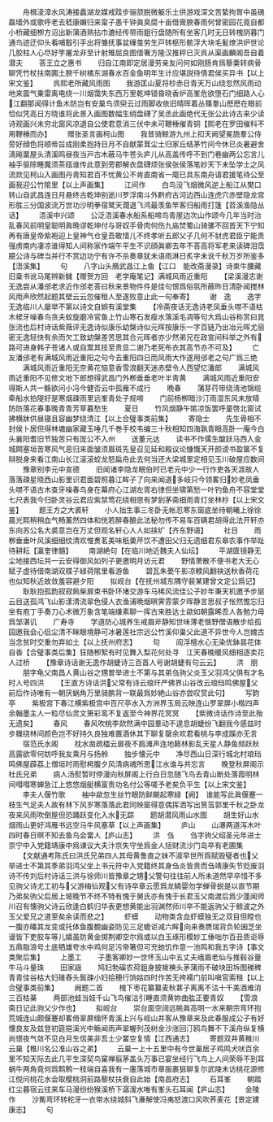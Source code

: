 <!-- { "loadSidebar": true } -->
　　舟楫淩漳水风涛接蠡湖龙媒戒跬步骊颔脱微躯乐土供游戏深文苦絷拘胷中虽磈磊墙外或歌呼老去嵇康嬾归来甯子愚千钟眞臭腐十亩借膏腴春雨何曾密园花竟自都小桥藏细栁方沼出新蒲酒熟拈巾漉经传带雨鉏行盘随所有坐客几时无日转槐阴暮门通鸟迹迂仰头看哺鷇引手出将雏抚事盆缫茧劳生戸转枢形骸浮大块毛髪燎洪炉世论几胶柱人心尽好竽屠龙非至计射雉屈良图借箸方隆汉推枰已灭呉从渠画麟阁吾自着潜夫
　　荅王立之惠书
　　归自江南即定居漫劳亲友问何如刚肠肯爲藜羮转病骨聊凭竹杖扶南圃土腴千树橘东湖春水百金鱼明年生计应堪説待倩君侯买异书【以上宋文鉴】
　　呉熙老所藏风雨图
　　我游匡山夏将杪赤日青天万山绕忽然风雨动地来震气乗雷离电绕一川烟霭失东西万里乾坤错昏晓香炉高峯危欲堕石门细路人心江翻那闻得计鱼木防岂有安巢鸟须臾云过雨脚收依旧晴晖着丛篠羣山厯厯在眼前恰似凭高日方晓谁将此景入画图数幅生绡盘礴了吴丞此画绝代无张公此诗古来少读诗观画兴未穷北窗风凉退自公使君意消三伏中未可鞭棰催青铜【熙老在罗田催科不用鞭棰而办】
　　赠张圣言画柯山图
　　我昔骑鲸游九州上扣天阙望冕旒羣公侍旁好顔色将顺帝旨成刚柔抱持日月不自献蒙茸尘土归家丘结茅竹间今休已炎暑避舍淸飚畱屋头清溪鸣昼夜当戸古木蔽马牛苍头庐儿从高盖传呼不到门巷幽两公忘言儿袖手驱除睡魔须茶瓯谁传此意到旁郡解衣盘礴烦张侯张侯落笔妙天下未坠学士之风流欻见柯山入画图丹靑知君百不忧黄公不肯直南省一麾已具东南舟请君援笔待公至画我迎公竹隂里【以上声画集】
　　江间作
　　白鸟没飞烟微风逆上船江从樊口转山自武昌连日月悬终古乾坤别逝川罗浮南斗外黔府古河边西山连虎穴赤壁隐龙宫形胜三分国波流万世功沙明拳宿鹭天濶退飞鸿最羡鱼竿客归船雨打篷【苕溪渔隐丛话】
　　浯溪中兴颂
　　公泛浯溪春水船系船啼鸟青崖边次山作颂今几年当时治乱春风前明皇聪明眞晩谬乾坤付与哥奴手骨肉何伤九庙焚蜀山骑骡不回首天下宁知再有唐皇帝紫袍迎上皇神气仓皇吾敢惜儿不终孝听五郎父子几何不豺虎君臣宁能责强虏南内凄凉谁得知人间称家作端午平生不识顔眞卿去年不荅高将军老来读碑泪霑臆公诗与碑当并行不赏边功宁有许不杀奏章犹未语雨淋日炙字未讹千秋万岁所鉴多【浯溪集】
　　句
　　八字山头鴈武昌江上鱼【江口　能改斋漫录】诗束牛腰藏旧稾书讹马尾辨新雠【赠贺方回　老学庵笔记】满城风雨近重阳
　　【梁溪漫志谢无逸尝从潘邠老求近作邠老荅曰秋来景物件件是佳句恨爲俗氛所蔽昨日清卧闻搅林风雨声欣然起题其壁云云忽催租人至遂败意止此一句奉寄】
　　谢　逸
　　逸字无逸临川人屡举不第以诗文自娯有溪堂集
　　【冷斋夜话无逸诗老凤垂头噤不语枯木槎牙噪春鸟贪夫蚁旋磨冷官鱼上竹山寒石发瘦水落溪毛凋等句大爲山谷称赏曰晁张流也后村诗话紫薇评无逸诗似康乐幼槃诗似元晖按康乐一字百链乃出冶元晖尤丽密无逸轻快有余而欠工致幼槃差苦思其合元晖者亦少然弟兄在政宣间科举之外有路可进身韩子苍诸人或自鬻其技至贵显二谢乃老死布衣其高节亦不可及】
　　亡友潘邠老有满城风雨近重阳之句今去重阳四日而风雨大作遂用邠老之句广爲三绝
　　满城风雨近重阳无奈黄花恼意香雪浪翻天迷赤壁令人西望忆潘郎
　　满城风雨近重阳不见修文地下郎想得武昌门外栁垂垂老叶半靑黄
　　满城风雨近重阳安得斯人共一觞欲问小冯今健否云中孤雁不成行
　　晩春
　　蒲芽荇带绕淸池锦缆牵船水拍隄好是寒烟疎雨里远峯青处子规啼
　　门前杨栁暗沙汀雨湿东风未放晴防防落花春事晚青青芳草暮愁生
　　夏日
　　竹风烟静午隂凉饭罢呼童啓北窗试拂横牀供昼寝且容幽梦绕清江【以上合璧事类前集】
　　寄隐士
　　先生骨相不封侯卜居但得林塘幽家藏玉唾几千巻手校韦编三十秋相知四海孰青眼高卧一庵今白头襄阳耆旧节独苦只有厐公不入州
　　送董元达
　　读书不作儒生酸跃马西入金城闗塞垣苦寒风气恶归来面皱须眉斑先皇召见延和殿议论慷慨天开颜谤书盈箧不复辩脱身来看江南山长江滚滚蛟龙怒扁舟此去何当还大梁城里定相见玉川破屋应数间
　　豫章别李元中宣德
　　旧闻诸李隐龙眠伯时已老元中少一行作吏各天涯故人落落疎星晓西山影里识君面碧照暮江眸子了向来闻道多岐只今领畧归妙老凤垂头噤不语古木查牙噪春鸟身在幕府心江湖左胥右律但坐啸第愁一叶钓鱼舟不容堂堂七尺表我今归卧灵谷云君应紫禁莺花绕相思有梦到茅斋细雨青灯坐林杪【以上宋文鉴】
　　题王方之大裘轩
　　小人拙生事三冬卧无帐忍寒东窗底坐待朝曦上徐徐晨光熙稍稍血气畅薰然四体和恍若醉春酿此法秘勿传不易车百辆君胡得此法开轩亦东向苏公名大裘意岂在万丈但观名轩心人人如挟纩【齐东野语】
　　社日
　　雨栁垂垂叶风溪细细纹清欢惟煑茗美味秖羮芹饮不遭田父归无遗细君东皋农事作举趾待耕耘【瀛奎律髓】
　　南湖絶句【在临川地近魏夫人仙坛】
　　平湖匳镜静无尘地接西坛共一云安得御风如列子更邀明月访元君
　　野情萧散不便书老大无心赋子虚待借南湖双艓子緑荷隂里看游鱼
　　碧瓦朱甍午影凉輭风翻袂送秋香荷花也似知秋近故敛羞容避夕阳
　　拟岘台【在抚州城东隅守裴某建曾文定公爲记】
　　耿耿抱孤韵寂寂扄柴扉束书卧环堵交游车马稀风流佳公子妙年秉天机邀予步层云目送孤鸿飞山影漾清流翠色侵人衣渔浦晩烟暝霁雰蒙夕晖静言思叔子怅然憺忘归坐有庖丁手奏刀心术微万象含笔端缣素聊一挥古来胜达士歘如朝露晞吾人各勉力毋爲邹湛讥
　　广寿寺
　　学道防心城养生戒眉斧静知世味薄老惬野僧语散步给孤园邀我会心侣尘清不眯眼境静可冰暑莲社宗远公竹溪仰巢父此道不异世今人岂媿古当念贫时交重勿弃如土【以上抚州府志】
　　句
　　阎浮檀水心无染优鉢昙花体自香【合璧事类后集】狂随栁絮有时见舞入梨花何处寻　江天春晚暖风细相逐卖花人过桥
　　【豫章诗话谢无逸作胡蜨诗三百首人号谢胡蜨有句云云】
　　洪　朋
　　朋字龟父南昌人黄山谷之甥曽举进士不第与其弟刍驹父炎玉父羽鸿父俱有才名时人号四洪
　　【王直方诗话洪父常有诗云琅玕严佛界山谷改云琅珰鸣佛屋父前后作诗唯有一朝厌蜗角万里骑鹏背一联最爲妙絶山谷亦尝叹赏此句】
　　写韵亭
　　紫极宫下春江横紫极宫中百尺亭水入方洲界玉局云映连山罗翠屏小楷四声余翰墨主人一粒尽仙灵文箫彩鸾不复返至今神界花冥冥
　　【紫微诗话作诗至此殆无遗矣】
　　春风
　　春风吹桃李欻然满中园羣动不遑息胡蜨纷飞翻我今感兹时步屧绕林间颜色岂不好持久良独难置酒休其下聊复罄余欢君看桃与李成蹊亦无言
　　宿范氏水阁
　　枕水凿疏櫺云扉夜不扃滩声连地籁林影乱天星人静鱼频跃秋高露欲零何妨呼我友乘月与扬舲
　　独步懐元中
　　净尽西山日深行城北村琅珰鸣佛屋薜荔上僧垣时雨慰枵腹夕风清病魂所思江水谁与共忘言
　　晚登秋屏阁示杜氏兄弟
　　病人汤熨暂时停漫向秋屏阁上行白日忽随飞鸟去青山断处落霞明林间嘒嘒寒蝉急江上悠悠烟艇横富贵功名付公等嗟予老矣负平生【以上宋文鉴】
　　李夫人偃竹歌
　　袖中歘忽生丝竹眼防鲜飇起寒緑【阙】　谁能写此眞偃蹇一枝生气足夫人故有林下风岁寒落落此君同映窗得意偶挥洒写出筼筜郭里千秋之卧龙夜来风雨吹倒屋但恐踊跃变化入水无踪
　　题胡潜风雨山水图
　　胡生好山水烟雨山更好鸿雁书远空马牛风塞草【以上声画集】
　　庐山
　　山瀑两道泻木叶四时春日暝不知去鱼鸟会畱人【庐山志】
　　洪　刍
　　刍字驹父绍圣元年进士崇宁中入党籍靖康中爲谏议大夫汴京失守坐爲金人括财流沙门岛卒有老圃集
　　【文献通考陈氏曰洪氏兄弟四人其母黄鲁直之妹不淑早世所爲赋毁璧者也父举进士不第其季弟羽鸿父坐上书元符中入党籍终其身刍炎皆贵而刍靖康失节贬废羽诗不传刘后村诗话三洪与徐师川皆豫章之甥父警句往往前人所未道然早卒惜不多见驹父诗尤工初与父游梅仙观父有诗卒章云愿爲龙鳞婴勿学蝉骨蜕是以直节期乃弟矣驹父后居上坡晚节不终不特有愧于舅氏亦有愧于长君玉父南渡后爲少蓬闻师川召有懐驹父诗云欣逢白鹤归华表更想黄能出羽渊然师川卒不能返驹父于鲸波之外玉父爱兄之道至矣余读而悲之】
　　虾蟆
　　动物类含血虾蟆独无之双目但瞠也一腹亦皤其龙变或托体鱼腹覩幽姿防见三足蟾讵减六眸向来奏赝瑞背负轮囷芝坐谩皆下吏胶车等儿嬉虽防黄金掷荆卿空尔爲或以白玉琢形模妙工倕咄尔百丑质讵辱五鼎脂浪号土底牺雄夸水中鸡何足污帝箸但可充虵饥作意一池鸣和我五字诗【事文类聚后集】
　　上墨工
　　子墨客卿妙一世怀玉山中五丈夫峨眉老仙与推毂谷量牛马斗量珠
　　田家謡
　　鸠妇勃磎农荷鉏身披袯襫头茅蒲雨不破块田坼图稊稗青青佳谷枯大妇碓舂头鬓疎小妇拾穂行饷姑四时作苦无袴襦门前叫嗔官索租【以上合璧事类前集】
　　阙题二首
　　槐下枣花纂纂麦秋葚子离离不沽十千美酒难消三百枯棊
　　两部池蛙当妓千山飞鸟催沽引睡直须黄妳曲肱正要青奴
　　【雪浪斋日记此驹父少作也】
　　拟岘台
　　崇台面空阔远眺眞高明一水来朝宗弯环抱荒城连山颇偃蹇却畧倚翠屏缅怀青溪上兴与岘山并客从豫章来及此春服成公子有好懐良友及兹登初筵挹溪光中觞闻雨声翠幄列茂树金沙涨回汀鸥鸟舞不下溪舟纵复横尚恨夜气敛不见白月生信美非吾土少畱空复情【江西通志】
　　寄题双井黄稚川云巢【稚川名公准山谷之弟】
　　云巢一上十五里中有今世巢居子鸡鸣犬吠百余里不知天际去此几平生深契鸟窠禅翦茅盖头万事已宴坐经行飞鸟上人间荣辱不到耳蜗牛两角竟何爲鹪鹩一枝端自喜我有一廛落城市章服裹狙聊复尔武陵未访桃花源修江傥问桃花水会取樱桃洞前路藜杖扶衰自此始【南昌府志】
　　石耳峯
　　朝踏红尘暮宿云往来车马漫纷纷猴溪桥下潺湲水唯有峯头石耳闻【庐山志】
　　金陵作
　　沙觜弯环转柁牙一衣带水绕城斜飞亷解使冯夷怒渡口风吹荞麦花【景定建康志】
　　句
